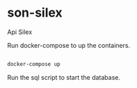 # son-silex
Api Silex

Run docker-compose to up the containers.

```sh

docker-compose up

```

Run the sql script to start the database.

